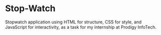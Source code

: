 # Stop-Watch
Stopwatch application using HTML for structure, CSS for style, and JavaScript for interactivity, as a task for my internship at Prodigy InfoTech.
